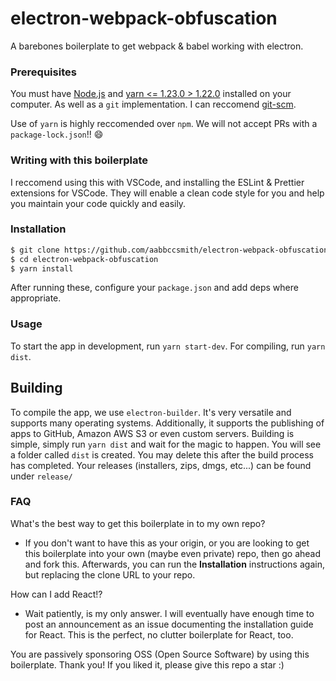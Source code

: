 # electron-webpack-obfuscation

A barebones boilerplate to get webpack & babel working with electron.

### Prerequisites

You must have [Node.js](https://nodejs.org/en/) and [yarn <= 1.23.0 > 1.22.0](https://github.com/yarnpkg/yarn/tree/master) installed on your computer. As well as a `git` implementation. I can reccomend [git-scm](https://git-scm.com/downloads).

Use of `yarn` is highly reccomended over `npm`. We will not accept PRs with a `package-lock.json`!! :smile:

### Writing with this boilerplate

I reccomend using this with VSCode, and installing the ESLint & Prettier extensions for VSCode. They will enable a clean code style for you and help you maintain your code quickly and easily.

### Installation

```bash
$ git clone https://github.com/aabbccsmith/electron-webpack-obfuscation
$ cd electron-webpack-obfuscation
$ yarn install
```

After running these, configure your `package.json` and add deps where appropriate.

### Usage

To start the app in development, run `yarn start-dev`. For compiling, run `yarn dist`.

## Building

To compile the app, we use `electron-builder`. It's very versatile and supports many operating systems. Additionally, it supports the publishing of apps to GitHub, Amazon AWS S3 or even custom servers.
Building is simple, simply run `yarn dist` and wait for the magic to happen. You will see a folder called `dist` is created. You may delete this after the build process has completed. Your releases (installers, zips, dmgs, etc...) can be found under `release/`

### FAQ

What's the best way to get this boilerplate in to my own repo?

- If you don't want to have this as your origin, or you are looking to get this boilerplate into your own (maybe even private) repo, then go ahead and fork this. Afterwards, you can run the **Installation** instructions again, but replacing the clone URL to your repo.

How can I add React!?

- Wait patiently, is my only answer. I will eventually have enough time to post an announcement as an issue documenting the installation guide for React. This is the perfect, no clutter boilerplate for React, too.

You are passively sponsoring OSS (Open Source Software) by using this boilerplate. Thank you! If you liked it, please give this repo a star :)

